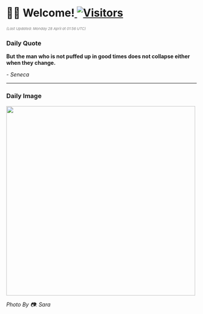 <h1>👋🏽 Welcome!<a href="https://github.com/OmitNomis/"> <img src="https://visitor-badge.laobi.icu/badge?page_id=OmitNomis" alt="Visitors"></a></h1>

<i><p style="font-size: 0.6rem; color:gray">(Last Updated: Monday 28 April at 01:56 UTC)</p></i>

<h3> Daily Quote </h3>
<b><p>But the man who is not puffed up in good times does not collapse either when they change.</p></b>
<i><caption style="font-size: 0.8rem; color:gray;">- Seneca</caption></i>


<hr>

<h3>Daily Image</h3>
<a href="https://images.pexels.com/photos/31786561/pexels-photo-31786561.jpeg" target="_blank"><img style="height:500px;" src="https://images.pexels.com/photos/31786561/pexels-photo-31786561.jpeg"/></a>

<i><caption style="font-size: 0.8rem; color:gray;"> Photo By 📷: Sara</caption></i>
